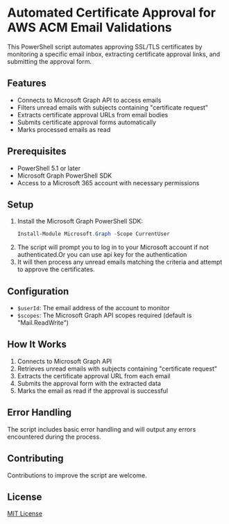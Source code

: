 # Automated Certificate Approval for AWS ACM Email Validations 

This PowerShell script automates approving SSL/TLS certificates by monitoring a specific email inbox, extracting certificate approval links, and submitting the approval form.

## Features

- Connects to Microsoft Graph API to access emails
- Filters unread emails with subjects containing "certificate request"
- Extracts certificate approval URLs from email bodies
- Submits certificate approval forms automatically
- Marks processed emails as read

## Prerequisites

- PowerShell 5.1 or later
- Microsoft Graph PowerShell SDK
- Access to a Microsoft 365 account with necessary permissions

## Setup

1. Install the Microsoft Graph PowerShell SDK:
   ```PowerShell
   Install-Module Microsoft.Graph -Scope CurrentUser
2. The script will prompt you to log in to your Microsoft account if not authenticated.Or you can use api key for the authentication
3. It will then process any unread emails matching the criteria and attempt to approve the certificates.

## Configuration

- `$userId`: The email address of the account to monitor
- `$scopes`: The Microsoft Graph API scopes required (default is "Mail.ReadWrite")

## How It Works

1. Connects to Microsoft Graph API
2. Retrieves unread emails with subjects containing "certificate request"
3. Extracts the certificate approval URL from each email
4. Submits the approval form with the extracted data
5. Marks the email as read if the approval is successful

## Error Handling

The script includes basic error handling and will output any errors encountered during the process.

## Contributing

Contributions to improve the script are welcome.

## License

[MIT License](LICENSE)

